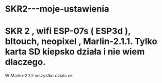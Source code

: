 # SKR2---moje-ustawienia 
# SKR 2 , wifi ESP-07s ( ESP3d ), bltouch, neopixel , Marlin-2.1.1. Tylko karta SD kiepsko działa i nie wiem dlaczego.
W Marlin-2.1.2 wszystko działa ok
